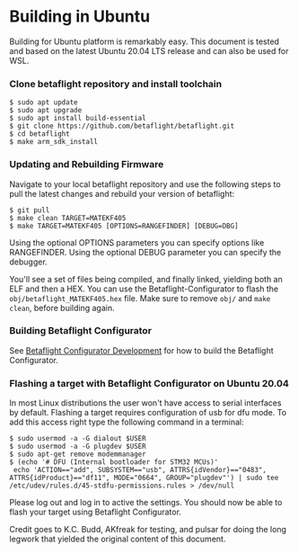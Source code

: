 # Building in Ubuntu

Building for Ubuntu platform is remarkably easy.
This document is tested and based on the latest Ubuntu 20.04 LTS release and can also be used for WSL.

### Clone betaflight repository and install toolchain

    $ sudo apt update
    $ sudo apt upgrade
    $ sudo apt install build-essential
    $ git clone https://github.com/betaflight/betaflight.git
    $ cd betaflight
    $ make arm_sdk_install

### Updating and Rebuilding Firmware

Navigate to your local betaflight repository and use the following steps to pull the latest changes and rebuild your version of betaflight:

    $ git pull
    $ make clean TARGET=MATEKF405
    $ make TARGET=MATEKF405 [OPTIONS=RANGEFINDER] [DEBUG=DBG]

Using the optional OPTIONS parameters you can specify options like RANGEFINDER.
Using the optional DEBUG parameter you can specify the debugger.

You'll see a set of files being compiled, and finally linked, yielding both an ELF and then a HEX.
You can use the Betaflight-Configurator to flash the `obj/betaflight_MATEKF405.hex` file.
Make sure to remove `obj/` and `make clean`, before building again.

### Building Betaflight Configurator

See [Betaflight Configurator Development](https://github.com/betaflight/betaflight-configurator#development) for how to build the Betaflight Configurator.

### Flashing a target with Betaflight Configurator on Ubuntu 20.04

In most Linux distributions the user won't have access to serial interfaces by default. Flashing a target requires configuration of usb for dfu mode. To add this access right type the following command in a terminal:

    $ sudo usermod -a -G dialout $USER
    $ sudo usermod -a -G plugdev $USER
    $ sudo apt-get remove modemmanager
    $ (echo '# DFU (Internal bootloader for STM32 MCUs)'
     echo 'ACTION=="add", SUBSYSTEM=="usb", ATTRS{idVendor}=="0483", ATTRS{idProduct}=="df11", MODE="0664", GROUP="plugdev"') | sudo tee /etc/udev/rules.d/45-stdfu-permissions.rules > /dev/null

Please log out and log in to active the settings. You should now be able to flash your target using Betaflight Configurator.


Credit goes to K.C. Budd, AKfreak for testing, and pulsar for doing the long legwork that yielded the original content of this document.